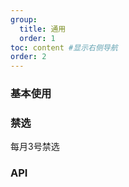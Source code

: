 ```yaml
---
group: 
  title: 通用
  order: 1
toc: content #显示右侧导航
order: 2
---
```

### 基本使用
<code  src="./demo01"></code>

### 禁选
每月3号禁选
<code  src="./demo02"></code>

### API
<API id='Calendar' />